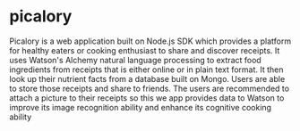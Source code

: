 # picalory
Picalory is a web application built on Node.js SDK which provides a platform for healthy eaters or cooking enthusiast to share and discover receipts. It uses Watson's Alchemy natural language processing to extract food ingredients from receipts that is either online or in plain text format. It then look up their nutrient facts from a database built on Mongo. Users are able to store those receipts and share to friends. The users are recommended to attach a picture to their receipts so this we app provides data to Watson to improve its image recognition ability and enhance its cognitive cooking ability 
